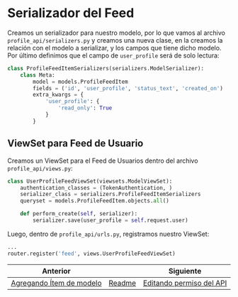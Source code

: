 # Serializador del Feed

Creamos un serializador para nuestro modelo, por lo que vamos al archivo `profile_api/serializers.py` y creamos una nueva clase, en la creamos la relación con el modelo a serializar, y los campos que tiene dicho modelo. Por último definimos que el campo de `user_profile` será de solo lectura:

```py
class ProfileFeedItemSerializers(serializers.ModelSerializer):
    class Meta:
        model = models.ProfileFeedItem
        fields = ('id', 'user_profile', 'status_text', 'created_on')
        extra_kwargs = {
            'user_profile': {
                'read_only': True
            }
        }
```

## ViewSet para Feed de Usuario

Creamos un ViewSet para el Feed de Usuarios dentro del archivo `profile_api/views.py`:

```py
class UserProfileFeedViewSet(viewsets.ModelViewSet):
    authentication_classes = (TokenAuthentication, )
    serializer_class = serializers.ProfileFeedItemSerializers
    queryset = models.ProfileFeedItem.objects.all()

    def perform_create(self, serializer):
        serializer.save(user_profile = self.request.user)
```

Luego, dentro de `profile_api/urls.py`, registramos nuestro ViewSet:

```py
...
router.register('feed', views.UserProfileFeedViewSet)
```

| Anterior |                        | Siguiente                                   |
| -------- | ---------------------- | ------------------------------------------- |
| [Agregando Ítem de modelo](27_Agregando_Item_Modelo.md) | [Readme](../../README.md) | [Editando permiso del API](29_Editando_Permisos_API.md) |
